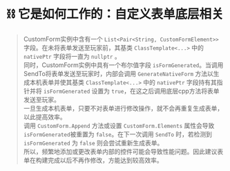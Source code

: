 # ⛓ 它是如何工作的：自定义表单底层相关

> CustomForm实例中含有一个 `List<Pair<String, CustomFormElement>>` 字段。在未将表单发送至玩家前，其基类 `ClassTemplate<...>` 中的 `nativePtr` 字段将一直为 `nullptr` 。  
同时，CustomForm实例中具有一个布尔值字段 `isFormGenerated`。当调用SendTo将表单发送至玩家时，内部会调用 `GenerateNativeForm` 方法以生成本机表单并使其基类 `ClassTemplate<...>` 中的 `nativePtr` 字段持有其指针并将 `isFormGenerated` 设置为 `true`，在这之后调用底层cpp方法将表单发送至玩家。  
一旦生成本机表单，只要不对表单进行修改操作，就不会再重复生成表单，以此提高效率。  
调用 `CustomForm.Append` 方法或设置 `CustomForm.Elements` 属性会导致 `isFormGenerated`被重置为 `false`。在下一次调用 `SendTo` 时，若检测到 `isFormGenerated` 为 `false` 则会尝试重新生成表单。  
所以，频繁地添加或更改表单内部的控件可能会导致性能问题。因此建议表单在构建完成以后不再作修改，方能达到较高效率。

